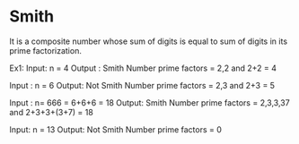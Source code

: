 # Smith

It is a composite number whose sum of digits is equal to sum of digits in its prime factorization.

Ex1: 
Input: n = 4
Output : Smith Number
prime factors = 2,2 and 2+2 = 4

Input : n = 6
Output: Not Smith Number
prime factors = 2,3 and 2+3 = 5

Input : n= 666 = 6+6+6 = 18
Output: Smith Number
prime factors = 2,3,3,37
and 2+3+3+(3+7) = 18 

Input: n = 13
Output: Not Smith Number
prime factors = 0
